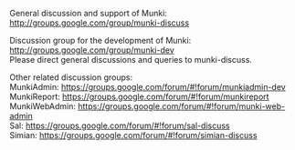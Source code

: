 General discussion and support of Munki: http://groups.google.com/group/munki-discuss

Discussion group for the development of Munki: http://groups.google.com/group/munki-dev   
Please direct general discussions and queries to munki-discuss.

Other related discussion groups:   
MunkiAdmin: https://groups.google.com/forum/#!forum/munkiadmin-dev   
MunkiReport: https://groups.google.com/forum/#!forum/munkireport   
MunkiWebAdmin: https://groups.google.com/forum/#!forum/munki-web-admin   
Sal: https://groups.google.com/forum/#!forum/sal-discuss   
Simian: https://groups.google.com/forum/#!forum/simian-discuss   